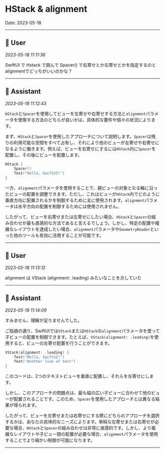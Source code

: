 # HStack & alignment

Date: 2023-05-18

---

## 👤 User
*2023-05-18 11:11:36*

SwiftUI で Hstack で囲んで Spacer() で右寄せとか左寄せとかを指定するのとalignmentでどっちがいいのかな？

---

## 🤖 Assistant
*2023-05-18 11:12:43*

`HStack`と`Spacer`を使用してビューを左寄せや右寄せする方法と`alignment`パラメータを使用する方法のどちらが良いかは、具体的な要件や個々の状況によります。

まず、`HStack`と`Spacer`を使用したアプローチについて説明します。`Spacer`は残りの利用可能な空間をすべて占有し、それにより他のビューが左寄せや右寄せになるように働きます。例えば、ビューを右寄せにするには`HStack`内に`Spacer`を配置し、その後にビューを配置します。

```swift
HStack {
    Spacer()
    Text("Hello, SwiftUI!")
}
```

一方、`alignment`パラメータを使用することで、親ビューの対象となる軸に沿ったビューの配置を調整できます。ただし、これはビューが`HStack`内でどのように垂直方向に配置されるかを制御するために主に使用されます。`alignment`パラメータは水平方向の配置を制御するためには使用されません。

したがって、ビューを右寄せまたは左寄せにしたい場合、`HStack`と`Spacer`の組み合わせが最も直感的な方法であると言えるでしょう。しかし、特定の配置や複雑なレイアウトを達成したい場合、`alignment`パラメータや`GeometryReader`といった他のツールも有効に活用することが可能です。

---

## 👤 User
*2023-05-18 11:13:12*

alignment  は VStack (alignment: .leading) みたいなことを示していた

---

## 🤖 Assistant
*2023-05-18 11:14:09*

すみません、理解が足りませんでした。

ご指摘の通り、SwiftUIでは`VStack`または`HStack`の`alignment`パラメータを使って子ビューの配置を制御できます。たとえば、`VStack(alignment: .leading)`を使用すると、ビューの左寄せ配置を行うことができます。

```swift
VStack(alignment: .leading) {
    Text("Hello, SwiftUI!")
    Text("Another line of text")
}
```

このコードは、2つのテキストビューを垂直に配置し、それらを左寄せにします。

しかし、このアプローチの問題点は、最も幅の広い子ビューに合わせて他のビューが配置されることです。このため、`Spacer`を使用したアプローチとは異なる結果が得られます。

したがって、ビューを左寄せまたは右寄せにする際にどちらのアプローチを選択するかは、あなたの具体的なニーズによります。単純な左寄せまたは右寄せが必要な場合、`HStack`と`Spacer`の組み合わせは非常に直感的です。しかし、より複雑なレイアウトや子ビュー間の配置が必要な場合、`alignment`パラメータを使用することでより細かい制御が可能になります。

---
